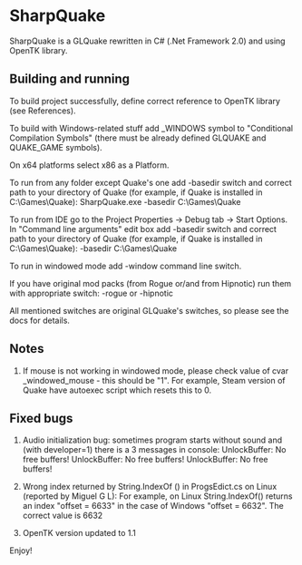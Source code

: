 # SharpQuake

SharpQuake is a GLQuake rewritten in C# (.Net Framework 2.0) and using OpenTK library.

## Building and running

To build project successfully, define correct reference to OpenTK library (see References).

To build with Windows-related stuff add _WINDOWS symbol to "Conditional Compilation Symbols" (there must be already defined GLQUAKE and QUAKE_GAME symbols).

On x64 platforms select x86 as a Platform.

To run from any folder except Quake's one add -basedir switch and correct path to your directory of Quake (for example, if Quake is installed in C:\Games\Quake):
SharpQuake.exe -basedir C:\Games\Quake

To run from IDE go to the Project Properties -> Debug tab -> Start Options. In "Command line arguments" edit box add -basedir switch 
and correct path to your directory of Quake (for example, if Quake is installed in C:\Games\Quake):
-basedir C:\Games\Quake

To run in windowed mode add -window command line switch.

If you have original mod packs (from Rogue or/and from Hipnotic) run them with appropriate switch: -rogue or -hipnotic

All mentioned switches are original GLQuake's switches, so please see the docs for details.


## Notes

1) If mouse is not working in windowed mode, please check value of cvar _windowed_mouse - this should be "1". 
For example, Steam version of Quake have autoexec script which resets this to 0.

## Fixed bugs

1) Audio initialization bug: sometimes program starts without sound and (with developer=1) there is a 3 messages in console:
UnlockBuffer: No free buffers!
UnlockBuffer: No free buffers!
UnlockBuffer: No free buffers!

2) Wrong index returned by String.IndexOf () in ProgsEdict.cs on Linux (reported by Miguel G L):
For example, on Linux String.IndexOf() returns an index "offset = 6633" in the case of Windows "offset = 6632". The correct value is 6632

3) OpenTK version updated to 1.1

Enjoy!